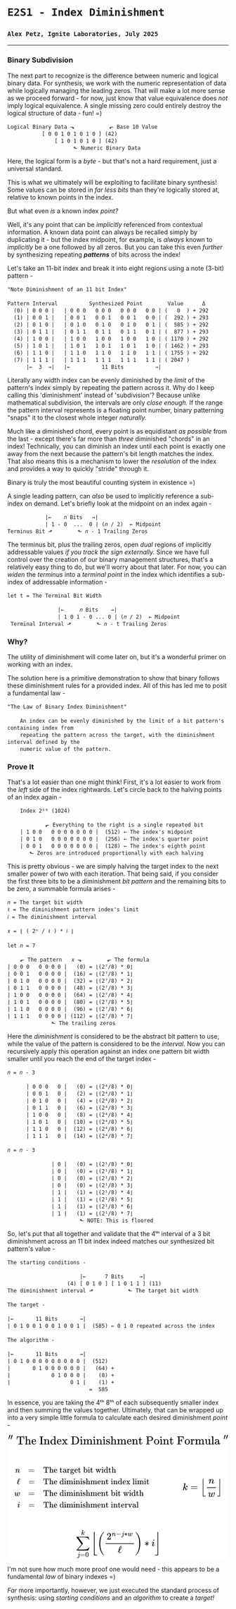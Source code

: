 # `E2S1 - Index Diminishment`
### `Alex Petz, Ignite Laboratories, July 2025`

---

### Binary Subdivision
The next part to recognize is the difference between numeric and logical binary data.  For synthesis, we work
with the numeric representation of data while logically managing the leading zeros.  That will make a lot
more sense as we proceed forward - for now, just know that value equivalence does _not_ imply logical equivalence.
A single missing zero could entirely destroy the logical structure of data - fun! =)

    Logical Binary Data ⬎           ⬐ Base 10 Value
               [ 0 0 1 0 1 0 1 0 ] (42)  
                   [ 1 0 1 0 1 0 ] (42)  
                         ⬑ Numeric Binary Data

Here, the logical form is a _byte_ - but that's not a hard requirement, just a universal standard.

This is what we ultimately will be exploiting to facilitate binary synthesis!  Some values can be stored in
_far less bits_ than they're logically stored at, relative to known points in the index.  

But what even _is_ a known index _point?_

Well, it's any point that can be _implicitly_ referenced from contextual information.  A known data point can always be
recalled simply by duplicating it - but the index midpoint, for example, is _always_ known to _implicitly_ be a one 
followed by all zeros.  But you can take this even _further_ by synthesizing repeating _**patterns**_ of bits across 
the index!  

Let's take an 11-bit index and break it into eight regions using a note (3-bit) pattern -

    "Note Diminishment of an 11 bit Index"
 
    Pattern Interval          Synthesized Point        Value      Δ  
      (0) | 0 0 0 |   | 0 0 0   0 0 0   0 0 0   0 0 | (   0  ) + 292
      (1) | 0 0 1 |   | 0 0 1   0 0 1   0 0 1   0 0 | (  292 ) + 293
      (2) | 0 1 0 |   | 0 1 0   0 1 0   0 1 0   0 1 | (  585 ) + 292
      (3) | 0 1 1 |   | 0 1 1   0 1 1   0 1 1   0 1 | (  877 ) + 293
      (4) | 1 0 0 |   | 1 0 0   1 0 0   1 0 0   1 0 | ( 1170 ) + 292
      (5) | 1 0 1 |   | 1 0 1   1 0 1   1 0 1   1 0 | ( 1462 ) + 293
      (6) | 1 1 0 |   | 1 1 0   1 1 0   1 1 0   1 1 | ( 1755 ) + 292
      (7) | 1 1 1 |   | 1 1 1   1 1 1   1 1 1   1 1 | ( 2047 )
          |←  3  →|   |←          11 Bits          →|

Literally any width index can be evenly diminished by the _limit_ of the pattern's index simply by repeating the 
pattern across it.  Why do I keep calling this 'diminishment' instead of 'subdivision'?  Because unlike mathematical 
subdivision, the intervals are only _close enough._  If the range the pattern interval represents is a floating point 
number, binary patterning "snaps" it to the closest whole integer _naturally._  

Much like a diminished chord, every point is as equidistant _as possible_ from the last - except there's far more 
than _three_ diminished "chords" in an index!  Technically, you can diminish an index until each point is exactly 
one away from the next because the pattern's bit length matches the index.  That also means this is a mechanism to 
lower the _resolution_ of the index and provides a way to quickly "stride" through it.

Binary is truly the most beautiful counting system in existence =)

A single leading pattern, can _also_ be used to implicitly reference a sub-index on demand.  Let's briefly look at the 
midpoint on an index again -

                |←    𝑛 Bits   →|
                | 1 - 0  ...  0 | (𝑛 / 2)  ← Midpoint
    Terminus Bit ⬏        ⬑ 𝑛 - 1 Trailing Zeros

The terminus bit, plus the trailing zeros, open _dual_ regions of implicitly addressable values _if you track
the sign externally._  Since we have full control over the creation of our binary management structures, that's
a relatively easy thing to do, but we'll worry about that later.  For now, you can _widen_ the _terminus_ into a 
_terminal point_ in the index which identifies a sub-index of addressable information -

    let t = The Terminal Bit Width

                    |←     𝑛 Bits    →|
                    | 1 0 1 - 0 ... 0 | (𝑛 / 2)  ← Midpoint
     Terminal Interval ⬏        ⬑ 𝑛 - t Trailing Zeros

### Why?

The utility of diminishment will come later on, but it's a wonderful primer on working with an index.

The solution here is a primitive demonstration to show that binary follows these diminishment rules for a provided 
index.  All of this has led me to posit a fundamental law -

    "The Law of Binary Index Diminishment"

        An index can be evenly diminished by the limit of a bit pattern's containing index from
        repeating the pattern across the target, with the diminishment interval defined by the 
        numeric value of the pattern.

### Prove It
That's a lot easier than one might think!  First, it's a lot easier to work from the _left_ side of the index
rightwards.  Let's circle back to the halving points of an index again -

        Index 2¹⁰ (1024)

                ⬐ Everything to the right is a single repeated bit
        | 1 0 0   0 0 0 0 0 0 0 |  (512) ← The index's midpoint
        | 0 1 0   0 0 0 0 0 0 0 |  (256) ← The index's quarter point
        | 0 0 1   0 0 0 0 0 0 0 |  (128) ← The index's eighth point
           ⬑ Zeros are introduced proportionally with each halving

This is pretty obvious - we are simply halving the target index to the next smaller power of two with each 
iteration. That being said, if you consider the first three bits to be a diminishment _bit pattern_ and the 
remaining bits to be zero, a summable formula arises - 

    𝑛 = The target bit width
    ℓ = The diminishment pattern index's limit
    𝑖 = The diminishment interval

    𝑥 = ⌊ ( 2ⁿ / ℓ ) * 𝑖 ⌋

    let 𝑛 = 7

        ⬐ The pattern   𝑥 ⬎        ⬐ The formula
    | 0 0 0   0 0 0 0 |   (0) = ⌊(2⁷/8) * 0⌋
    | 0 0 1   0 0 0 0 |  (16) = ⌊(2⁷/8) * 1⌋
    | 0 1 0   0 0 0 0 |  (32) = ⌊(2⁷/8) * 2⌋
    | 0 1 1   0 0 0 0 |  (48) = ⌊(2⁷/8) * 3⌋
    | 1 0 0   0 0 0 0 |  (64) = ⌊(2⁷/8) * 4⌋
    | 1 0 1   0 0 0 0 |  (80) = ⌊(2⁷/8) * 5⌋
    | 1 1 0   0 0 0 0 |  (96) = ⌊(2⁷/8) * 6⌋
    | 1 1 1   0 0 0 0 | (112) = ⌊(2⁷/8) * 7⌋
                  ⬑ The trailing zeros

Here the _diminishment_ is considered to be the abstract bit pattern to use, while the value of the pattern is
considered to be the _interval._  Now you can recursively apply this operation against an index one pattern bit 
width smaller until you reach the end of the target index -

    𝑛 = 𝑛 - 3

          | 0 0 0   0 |   (0) = ⌊(2⁴/8) * 0⌋
          | 0 0 1   0 |   (2) = ⌊(2⁴/8) * 1⌋
          | 0 1 0   0 |   (4) = ⌊(2⁴/8) * 2⌋
          | 0 1 1   0 |   (6) = ⌊(2⁴/8) * 3⌋
          | 1 0 0   0 |   (8) = ⌊(2⁴/8) * 4⌋
          | 1 0 1   0 |  (10) = ⌊(2⁴/8) * 5⌋
          | 1 1 0   0 |  (12) = ⌊(2⁴/8) * 6⌋
          | 1 1 1   0 |  (14) = ⌊(2⁴/8) * 7⌋

    𝑛 = 𝑛 - 3

                  | 0 |   (0) = ⌊(2¹/8) * 0⌋
                  | 0 |   (0) = ⌊(2¹/8) * 1⌋
                  | 0 |   (0) = ⌊(2¹/8) * 2⌋
                  | 0 |   (0) = ⌊(2¹/8) * 3⌋
                  | 1 |   (1) = ⌊(2¹/8) * 4⌋
                  | 1 |   (1) = ⌊(2¹/8) * 5⌋
                  | 1 |   (1) = ⌊(2¹/8) * 6⌋
                  | 1 |   (1) = ⌊(2¹/8) * 7⌋
                           ⬑ NOTE: This is floored

So, let's put that all together and validate that the 4ᵗʰ interval of a 3 bit diminishment across an 11 bit index 
indeed matches our synthesized bit pattern's value -

    The starting conditions -

                           |←      7 Bits     →|
                       (4) [ 0 1 0 ] [ 1 0 1 1 ] (11)
    The diminishment interval ⬏           ⬑ The target bit width

    The target -

    |←       11 Bits       →|
    | 0 1 0 0 1 0 0 1 0 0 1 |  (585) ← 0 1 0 repeated across the index

    The algorithm -

    |←       11 Bits       →|
    | 0 1 0 0 0 0 0 0 0 0 0 |  (512)
    |       0 1 0 0 0 0 0 0 |   (64) +
    |             0 1 0 0 0 |    (8) +
    |                   0 1 |    (1) +
                              =  585

In essence, you are taking the 4ᵗʰ 8ᵗʰ of each subsequently smaller index and then summing the values 
together.  Ultimately, that can be wrapped up into a very simple little formula to calculate each desired 
diminishment _point_ -

<picture>
<img alt="Index Diminishment Formula" src="assets/diminishmentPoint.png" style="display: block; margin-left: auto; margin-right: auto;">
</picture>

I'm not sure how much more proof one would need - this appears to be a fundamental _law_ of binary indexes =)

_Far_ more importantly, however, we just executed the standard process of synthesis: using _starting conditions_
and an _algorithm_ to create a _target!_